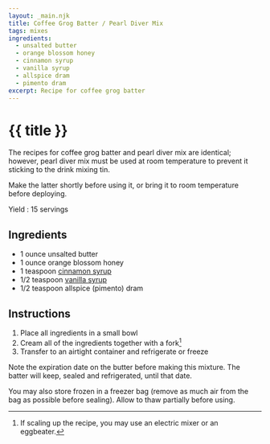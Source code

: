 ```yaml
---
layout: _main.njk
title: Coffee Grog Batter / Pearl Diver Mix
tags: mixes
ingredients:
  - unsalted butter
  - orange blossom honey
  - cinnamon syrup
  - vanilla syrup
  - allspice dram
  - pimento dram
excerpt: Recipe for coffee grog batter
---
```


<!-- markdownlint-disable MD025 -->
# {{ title }}
<!-- markdownlint-disable MD025 -->

<tiki-callout type="tip">

  The recipes for coffee grog batter and pearl diver mix are identical; however, pearl diver mix must be used at room temperature to prevent it sticking to the drink mixing tin.
  
  Make the latter shortly before using it, or bring it to room temperature before deploying.
</tiki-callout>

Yield
  : 15 servings

## Ingredients

* 1 ounce unsalted butter
* 1 ounce orange blossom honey
* 1 teaspoon [cinnamon syrup](/mixes/cinnamon-syrup)
* 1/2 teaspoon [vanilla syrup](/mixes/vanilla-syrup)
* 1/2 teaspoon allspice (pimento) dram

## Instructions

1. Place all ingredients in a small bowl
2. Cream all of the ingredients together with a fork[^1]
3. Transfer to an airtight container and refrigerate or freeze

[^1]: If scaling up the recipe, you may use an electric mixer or an eggbeater.

<tiki-callout type="tip">

  <stack-l>
  <p>Note the expiration date on the butter before making this mixture. The batter will keep, sealed and refrigerated, until that date.</p>
  
  <p>You may also store frozen in a freezer bag (remove as much air from the bag as possible before sealing). Allow to thaw partially before using.</p>
  <stack-l>

</tiki-callout>
